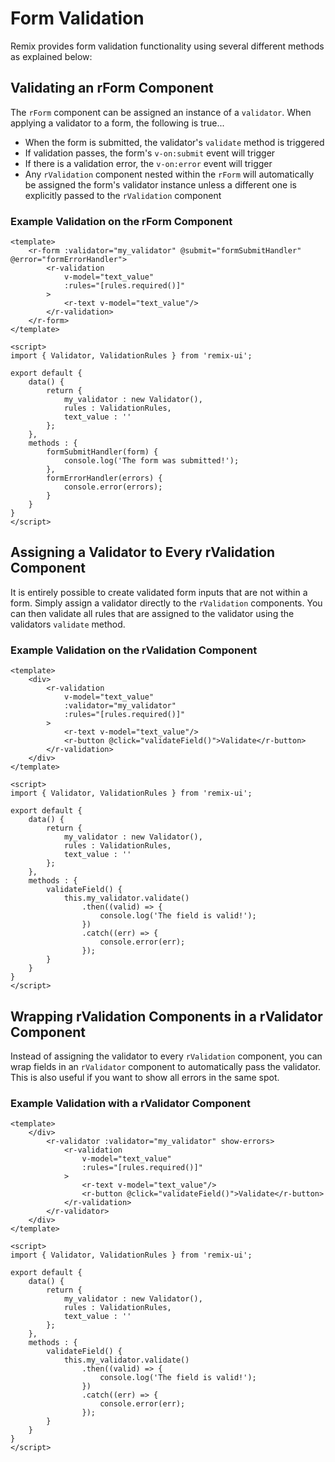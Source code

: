# Form Validation

Remix provides form validation functionality using several different methods as explained below:

## Validating an rForm Component
The `rForm` component can be assigned an instance of a `validator`. When applying a validator to a form, the following is true...
* When the form is submitted, the validator's `validate` method is triggered
* If validation passes, the form's `v-on:submit` event will trigger
* If there is a validation error, the `v-on:error` event will trigger
* Any `rValidation` component nested within the `rForm` will automatically be assigned the form's validator instance unless a different one is explicitly passed to the `rValidation` component

### Example Validation on the rForm Component
```vue
<template>
    <r-form :validator="my_validator" @submit="formSubmitHandler" @error="formErrorHandler">
        <r-validation
            v-model="text_value"
            :rules="[rules.required()]"
        >
            <r-text v-model="text_value"/>
        </r-validation>
    </r-form>
</template>

<script>
import { Validator, ValidationRules } from 'remix-ui';

export default {
    data() {
        return {
            my_validator : new Validator(),
            rules : ValidationRules,
            text_value : ''
        };
    },
    methods : {
        formSubmitHandler(form) {
            console.log('The form was submitted!');
        },
        formErrorHandler(errors) {
            console.error(errors);
        }
    }
}
</script>
```

## Assigning a Validator to Every rValidation Component
It is entirely possible to create validated form inputs that are not within a form. Simply assign a validator directly to the `rValidation` components. You can then validate all rules that are assigned to the validator using the validators `validate` method.

### Example Validation on the rValidation Component
```vue
<template>
    <div>
        <r-validation
            v-model="text_value"
            :validator="my_validator"
            :rules="[rules.required()]"
        >
            <r-text v-model="text_value"/>
            <r-button @click="validateField()">Validate</r-button>
        </r-validation>
    </div>
</template>

<script>
import { Validator, ValidationRules } from 'remix-ui';

export default {
    data() {
        return {
            my_validator : new Validator(),
            rules : ValidationRules,
            text_value : ''
        };
    },
    methods : {
        validateField() {
            this.my_validator.validate()
                .then((valid) => {
                    console.log('The field is valid!');
                })
                .catch((err) => {
                    console.error(err);
                });
        }
    }
}
</script>
```

## Wrapping rValidation Components in a rValidator Component
Instead of assigning the validator to every `rValidation` component, you can wrap fields in an `rValidator` component to automatically pass the validator. This is also useful if you want to show all errors in the same spot.

### Example Validation with a rValidator Component
```vue
<template>
    </div>
        <r-validator :validator="my_validator" show-errors>
            <r-validation
                v-model="text_value"
                :rules="[rules.required()]"
            >
                <r-text v-model="text_value"/>
                <r-button @click="validateField()">Validate</r-button>
            </r-validation>
        </r-validator>
    </div>
</template>

<script>
import { Validator, ValidationRules } from 'remix-ui';

export default {
    data() {
        return {
            my_validator : new Validator(),
            rules : ValidationRules,
            text_value : ''
        };
    },
    methods : {
        validateField() {
            this.my_validator.validate()
                .then((valid) => {
                    console.log('The field is valid!');
                })
                .catch((err) => {
                    console.error(err);
                });
        }
    }
}
</script>
```